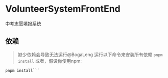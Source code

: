 #  VolunteerSystemFrontEnd
中考志愿填报系统
## 依赖
> 缺少依赖会导致无法运行@BogaLeng
> 运行以下命令来安装所有依赖
`pnpm install`
或者，假设你使用npm:
```npm install pnpm -g
pnpm install```
